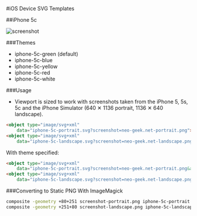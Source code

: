 #iOS Device SVG Templates

##iPhone 5c

![screenshot](http://f.cl.ly/items/3Y3S180Z3k1n270N1W0p/ios-device-svg-templates-screenshot.png)

###Themes

- iphone-5c-green (default)
- iphone-5c-blue
- iphone-5c-yellow
- iphone-5c-red
- iphone-5c-white

###Usage

- Viewport is sized to work with screenshots taken from the iPhone 5, 5s, 5c and the iPhone Simulator (640 ✕ 1136 portrait, 1136 ✕ 640 landscape).

```html
<object type="image/svg+xml"
    data="iphone-5c-portrait.svg?screenshot=neo-geek.net-portrait.png"></object>
<object type="image/svg+xml"
    data="iphone-5c-landscape.svg?screenshot=neo-geek.net-landscape.png"></object>
```

With theme specified:

```html
<object type="image/svg+xml"
    data="iphone-5c-portrait.svg?screenshot=neo-geek.net-portrait.png&amp;theme=iphone-5c-red"></object>
<object type="image/svg+xml"
    data="iphone-5c-landscape.svg?screenshot=neo-geek.net-landscape.png&amp;theme=iphone-5c-red"></object>
```

###Converting to Static PNG With ImageMagick

```bash
composite -geometry +80+251 screenshot-portrait.png iphone-5c-portrait.svg'[800x1640]' output.png
composite -geometry +251+80 screenshot-landscape.png iphone-5c-landscape.svg'[1640x800]' output.png
```